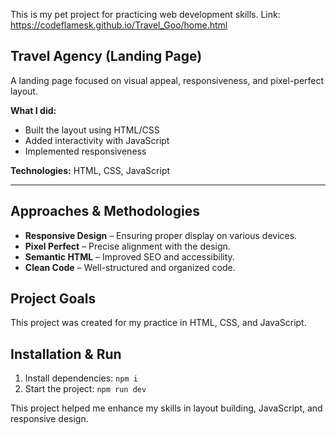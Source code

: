 This is my pet project for practicing web development skills.
Link: https://codeflamesk.github.io/Travel_Goo/home.html
## Travel Agency (Landing Page)

A landing page focused on visual appeal, responsiveness, and pixel-perfect layout.

**What I did:**
- Built the layout using HTML/CSS
- Added interactivity with JavaScript
- Implemented responsiveness

**Technologies:** HTML, CSS, JavaScript

---

## Approaches & Methodologies

- **Responsive Design** – Ensuring proper display on various devices.
- **Pixel Perfect** – Precise alignment with the design.
- **Semantic HTML** – Improved SEO and accessibility.
- **Clean Code** – Well-structured and organized code.

## Project Goals

This project was created for my practice in HTML, CSS, and JavaScript.

## Installation & Run

1. Install dependencies: `npm i`
2. Start the project: `npm run dev`

This project helped me enhance my skills in layout building, JavaScript, and responsive design.

